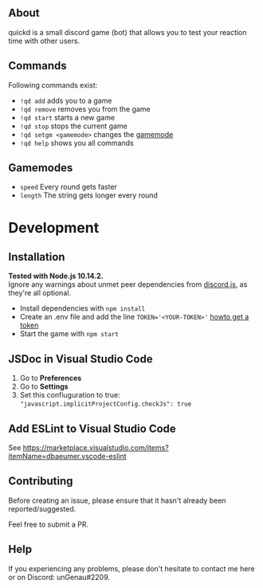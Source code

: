 ## About

quickd is a small discord game (bot) that allows you to test your reaction time with other users.

## Commands
Following commands exist:
-   `!qd add` adds you to a game
-   `!qd remove` removes you from the game
-   `!qd start` starts a new game
-   `!qd stop` stops the current game
-   `!qd setgm <gamemode>` changes the [gamemode](#Gamemodes)
-   `!qd help` shows you all commands

## Gamemodes
-   `speed` Every round gets faster
-   `length` The string gets longer every round

# Development

## Installation
**Tested with Node.js 10.14.2.**  
Ignore any warnings about unmet peer dependencies from [discord.js](https://github.com/discordjs/discord.js), as they're all optional.

-   Install dependencies with `npm install`
-   Create an .env file and add the line `TOKEN='<YOUR-TOKEN>'` [howto get a 
token](https://github.com/Chikachi/DiscordIntegration/wiki/How-to-get-a-token-and-channel-ID-for-Discord)
-   Start the game with `npm start`

## JSDoc in Visual Studio Code
1.  Go to **Preferences**
2.  Go to **Settings**
3.  Set this confiuguration to true: `"javascript.implicitProjectConfig.checkJs": true`

## Add ESLint to Visual Studio Code
See https://marketplace.visualstudio.com/items?itemName=dbaeumer.vscode-eslint

## Contributing
Before creating an issue, please ensure that it hasn't already been reported/suggested.

Feel free to submit a PR.

## Help
If you experiencing any problems, please don't hesitate to contact me here or on Discord: unGenau#2209.
